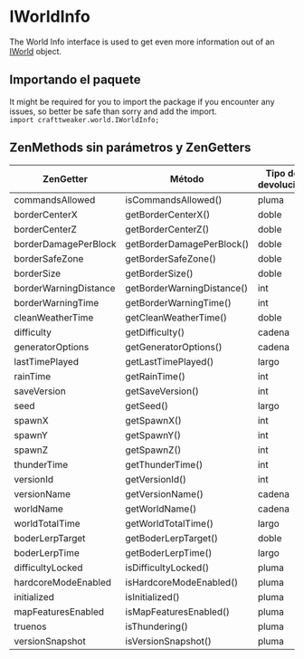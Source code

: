 # IWorldInfo

The World Info interface is used to get even more information out of an [IWorld](/Vanilla/World/IWorld/) object.

## Importando el paquete

It might be required for you to import the package if you encounter any issues, so better be safe than sorry and add the import.  
`import crafttweaker.world.IWorldInfo;`

## ZenMethods sin parámetros y ZenGetters

| ZenGetter             | Método                     | Tipo de devolución |
| --------------------- | -------------------------- | ------------------ |
| commandsAllowed       | isCommandsAllowed()        | pluma              |
| borderCenterX         | getBorderCenterX()         | doble              |
| borderCenterZ         | getBorderCenterZ()         | doble              |
| borderDamagePerBlock  | getBorderDamagePerBlock()  | doble              |
| borderSafeZone        | getBorderSafeZone()        | doble              |
| borderSize            | getBorderSize()            | doble              |
| borderWarningDistance | getBorderWarningDistance() | int                |
| borderWarningTime     | getBorderWarningTime()     | int                |
| cleanWeatherTime      | getCleanWeatherTime()      | doble              |
| difficulty            | getDifficulty()            | cadena             |
| generatorOptions      | getGeneratorOptions()      | cadena             |
| lastTimePlayed        | getLastTimePlayed()        | largo              |
| rainTime              | getRainTime()              | int                |
| saveVersion           | getSaveVersion()           | int                |
| seed                  | getSeed()                  | largo              |
| spawnX                | getSpawnX()                | int                |
| spawnY                | getSpawnY()                | int                |
| spawnZ                | getSpawnZ()                | int                |
| thunderTime           | getThunderTime()           | int                |
| versionId             | getVersionId()             | int                |
| versionName           | getVersionName()           | cadena             |
| worldName             | getWorldName()             | cadena             |
| worldTotalTime        | getWorldTotalTime()        | largo              |
| boderLerpTarget       | getBoderLerpTarget()       | doble              |
| boderLerpTime         | getBoderLerpTime()         | largo              |
| difficultyLocked      | isDifficultyLocked()       | pluma              |
| hardcoreModeEnabled   | isHardcoreModeEnabled()    | pluma              |
| initialized           | isInitialized()            | pluma              |
| mapFeaturesEnabled    | isMapFeaturesEnabled()     | pluma              |
| truenos               | isThundering()             | pluma              |
| versionSnapshot       | isVersionSnapshot()        | pluma              |